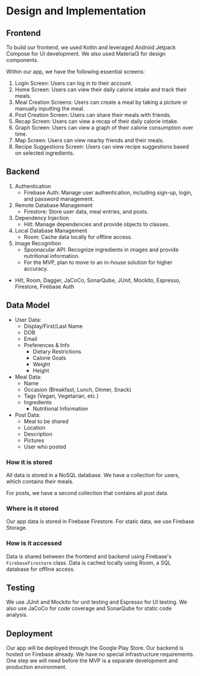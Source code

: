 # Design and Implementation

## Frontend

To build our frontend, we used Kotlin and leveraged Android Jetpack Compose for UI development. We also used Material3 for design components.

Within our app, we have the following essential screens:

1. Login Screen: Users can log in to their account.
2. Home Screen: Users can view their daily calorie intake and track their meals.
3. Meal Creation Screens: Users can create a meal by taking a picture or manually inputting the meal.
4. Post Creation Screen: Users can share their meals with friends.
5. Recap Screen: Users can view a recap of their daily calorie intake.
6. Graph Screen: Users can view a graph of their calorie consumption over time.
7. Map Screen: Users can view nearby friends and their meals.
8. Recipe Suggestions Screen: Users can view recipe suggestions based on selected ingredients.

## Backend

<!-- *Decompose the MVP into functional blocks.* -->

1. Authentication
    - Firebase Auth: Manage user authentication, including sign-up, login, and password management.
2. Remote Database Management
    - Firestore: Store user data, meal entries, and posts.
3. Dependency Injection
    - Hilt: Manage dependencies and provide objects to classes.
4. Local Database Management
    - Room: Cache data locally for offline access.
5. Image Recognition
    - Spoonacular API: Recognize ingredients in images and provide nutritional information.
    - For the MVP, plan to move to an in-house solution for higher accuracy.

- Hilt, Room, Dagger, JaCoCo, SonarQube, JUnit, Mockito, Espresso, Firestore, Firebase Auth

## Data Model

<!-- *What data are you collecting / managing?* -->

- User Data:
    - Display/First/Last Name
    - DOB
    - Email
    - Preferences & Info
        - Dietary Restrictions
        - Calorie Goals
        - Weight
        - Height
- Meal Data:
    - Name
    - Occasion (Breakfast, Lunch, Dinner, Snack)
    - Tags (Vegan, Vegetarian, etc.)
    - Ingredients
        - Nutritional Information
- Post Data:
    - Meal to be shared
    - Location
    - Description
    - Pictures
    - User who posted


### How it is stored

All data is stored in a NoSQL database. We have a collection for users, which contains their meals.

For posts, we have a second collection that contains all post data.

### Where is it stored

Our app data is stored in Firebase Firestore. For static data, we use Firebase Storage.

### How is it accessed

Data is shared between the frontend and backend using Firebase's `FirebaseFirestore` class. Data is cached locally using Room, a SQL database for offline access.

<!-- *How is the application developed, tested and deployed?* -->

## Testing

We use JUnit and Mockito for unit testing and Espresso for UI testing. We also use JaCoCo for code coverage and SonarQube for static code analysis.

## Deployment

Our app will be deployed through the Google Play Store. Our backend is hosted on Firebase already. We have no special infrastructure requirements. One step we will need before the MVP is a separate development and production environment.